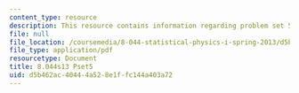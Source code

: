 ```yaml
---
content_type: resource
description: This resource contains information regarding problem set 5.
file: null
file_location: /coursemedia/8-044-statistical-physics-i-spring-2013/d5b462ac40444a528e1ffc144a403a72_MIT8_044S13_ps5.pdf
file_type: application/pdf
resourcetype: Document
title: 8.044s13 Pset5
uid: d5b462ac-4044-4a52-8e1f-fc144a403a72
---
```

